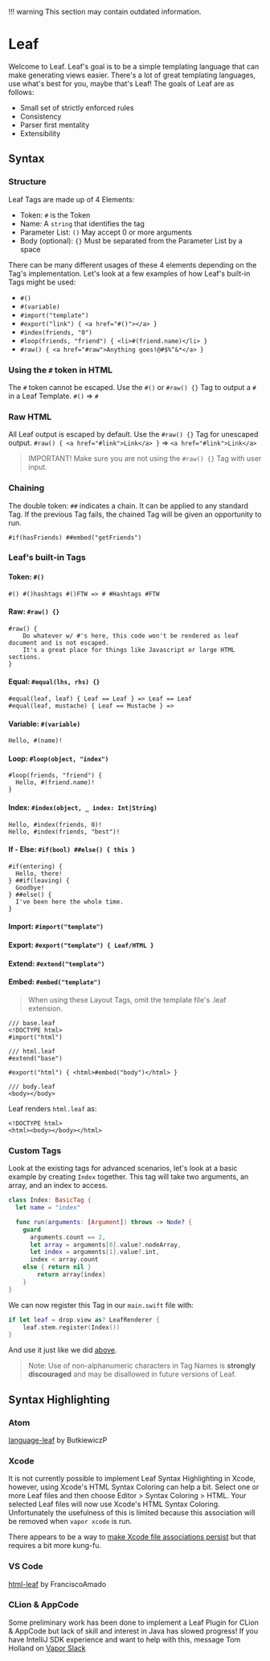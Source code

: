 !!! warning
    This section may contain outdated information.
    
# Leaf

Welcome to Leaf. Leaf's goal is to be a simple templating language that can make generating views easier. There's a lot of great templating languages, use what's best for you, maybe that's Leaf! The goals of Leaf are as follows:

- Small set of strictly enforced rules
- Consistency
- Parser first mentality
- Extensibility

## Syntax
### Structure

Leaf Tags are made up of 4 Elements:
  - Token: `#` is the Token
  - Name: A `string` that identifies the tag
  - Parameter List: `()` May accept 0 or more arguments
  - Body (optional): `{}` Must be separated from the Parameter List by a space

There can be many different usages of these 4 elements depending on the Tag's implementation. Let's look at a few examples of how Leaf's built-in Tags might be used:

  - `#()`
  - `#(variable)`
  - `#import("template")`
  - `#export("link") { <a href="#()"></a> }`
  - `#index(friends, "0")`
  - `#loop(friends, "friend") { <li>#(friend.name)</li> }`
  - `#raw() { <a href="#raw">Anything goes!@#$%^&*</a> }`

### Using the `#` token in HTML

The `#` token cannot be escaped. Use the `#()` or `#raw() {}` Tag to output a `#` in a Leaf Template. `#()` => `#`

### Raw HTML

All Leaf output is escaped by default. Use the `#raw() {}` Tag for unescaped output.
`#raw() { <a href="#link">Link</a> }` => `<a href="#link">Link</a>`
> IMPORTANT!  Make sure you are not using the `#raw() {}` Tag with user input.

### Chaining

The double token: `##` indicates a chain. It can be applied to any standard Tag. If the previous Tag fails, the chained Tag will be given an opportunity to run.

```
#if(hasFriends) ##embed("getFriends")
```

### Leaf's built-in Tags

#### Token: `#()`

```
#() #()hashtags #()FTW => # #Hashtags #FTW
```

#### Raw: `#raw() {}`

```
#raw() {
    Do whatever w/ #'s here, this code won't be rendered as leaf document and is not escaped.
    It's a great place for things like Javascript or large HTML sections.
}
```

#### Equal: `#equal(lhs, rhs) {}`

```
#equal(leaf, leaf) { Leaf == Leaf } => Leaf == Leaf
#equal(leaf, mustache) { Leaf == Mustache } =>
```

#### Variable: `#(variable)`

```
Hello, #(name)!
```

#### Loop: `#loop(object, "index")`

```
#loop(friends, "friend") {
  Hello, #(friend.name)!
}
```
#### Index: `#index(object, _ index: Int|String)`

```
Hello, #index(friends, 0)!
Hello, #index(friends, "best")!
```

#### If - Else: `#if(bool) ##else() { this }`

```
#if(entering) {
  Hello, there!
} ##if(leaving) {
  Goodbye!
} ##else() {
  I've been here the whole time.
}
```

#### Import: `#import("template")`
#### Export: `#export("template") { Leaf/HTML }`
#### Extend: `#extend("template")`
#### Embed: `#embed("template")`

> When using these Layout Tags, omit the template file's .leaf extension.

```
/// base.leaf
<!DOCTYPE html>
#import("html")

/// html.leaf
#extend("base")

#export("html") { <html>#embed("body")</html> }

/// body.leaf
<body></body>
```

Leaf renders `html.leaf` as:

```
<!DOCTYPE html>
<html><body></body></html>
```

### Custom Tags

Look at the existing tags for advanced scenarios, let's look at a basic example by creating `Index` together. This tag will take two arguments, an array, and an index to access.

```swift
class Index: BasicTag {
  let name = "index"

  func run(arguments: [Argument]) throws -> Node? {
    guard
      arguments.count == 2,
      let array = arguments[0].value?.nodeArray,
      let index = arguments[1].value?.int,
      index < array.count
    else { return nil }
        return array[index]
    }
}
```

We can now register this Tag in our `main.swift` file with:

```swift
if let leaf = drop.view as? LeafRenderer {
    leaf.stem.register(Index())
}
```

And use it just like we did [above](#index).

> Note: Use of non-alphanumeric characters in Tag Names is **strongly discouraged** and may be disallowed in future versions of Leaf.

## Syntax Highlighting

### Atom

[language-leaf](https://atom.io/packages/language-leaf) by ButkiewiczP

### Xcode

It is not currently possible to implement Leaf Syntax Highlighting in Xcode, however, using Xcode's HTML Syntax Coloring can help a bit. Select one or more Leaf files and then choose Editor > Syntax Coloring > HTML.  Your selected Leaf files will now use Xcode's HTML Syntax Coloring.  Unfortunately the usefulness of this is limited because this association will be removed when `vapor xcode` is run.

There appears to be a way to [make Xcode file associations persist](http://stackoverflow.com/questions/9050035/how-to-make-xcode-recognize-a-custom-file-extension-as-objective-c-for-syntax-hi) but that requires a bit more kung-fu.

### VS Code

[html-leaf](https://marketplace.visualstudio.com/items?itemName=Francisco.html-leaf) by FranciscoAmado

### CLion & AppCode

Some preliminary work has been done to implement a Leaf Plugin for CLion & AppCode but lack of skill and interest in Java has slowed progress! If you have IntelliJ SDK experience and want to help with this, message Tom Holland on [Vapor Slack](http://vapor.team)

